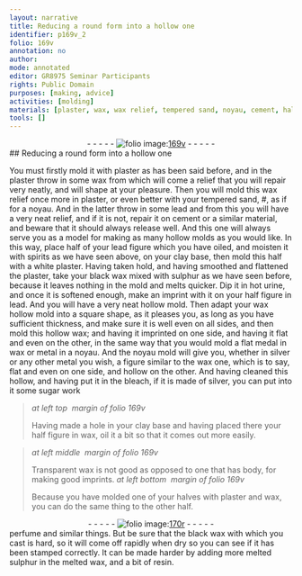 ```yaml
---
layout: narrative
title: Reducing a round form into a hollow one
identifier: p169v_2
folio: 169v
annotation: no
author:
mode: annotated
editor: GR8975 Seminar Participants
rights: Public Domain
purposes: [making, advice]
activities: [molding]
materials: [plaster, wax, wax relief, tempered sand, noyau, cement, half of your lead figure which you have oiled, clay base, white plaster, black wax mixed with sulphur, hot urine, half figure in lead, silver, bleach, half figure, perfume, black wax, melted sulphur, melted wax, resin.]
tools: []
---
```


 <div class="folio" align="center">- - - - - <a href="http://gallica.bnf.fr/ark:/12148/btv1b10500001g/f344.image" target="_blank"><img src="https://cu-mkp.github.io/GR8975-edition/assets/photo-icon.png" alt="folio image: " style="display:inline-block; margin-bottom:-3px;"/>169v</a> - - - - - </div> 
## Reducing a round form into a hollow one

 
You must firstly mold it with <span class="material">plaster</span> as has been said before, and in the <span class="material">plaster</span> throw in some <span class="material">wax</span> from which will come a relief that you will repair very neatly, and will shape at your pleasure. Then you will <span class="activity">mold</span> this <span class="material">wax relief</span> once more in <span class="material">plaster</span>, or even better with your <span class="material">tempered sand</span>, #, as if for a <span class="material">noyau</span>. And in the latter throw in some lead and from this you will have a very neat relief, and if it is not, <span class="activity">repair</span> it on <span class="material">cement</span> or a similar material, and beware that it should always release well. And this one will always serve you as a model for making as many hollow molds as you would like. In this way, place <span class="material">half of your lead figure which you have oiled</span>, and moisten it with spirits as we have seen above, on your <span class="material">clay base</span>, then <span class="activity">mold</span> this half with a <span class="material">white plaster</span>. Having taken hold, and having smoothed and flattened the <span class="material">plaster</span>, take your <span class="material">black wax mixed with sulphur</span> as we have seen before, because it leaves nothing in the mold and melts quicker. Dip it in <span class="material">hot urine</span>, and once it is softened enough, make an imprint with it on your <span class="material">half figure in lead</span>. And you will have a very neat hollow mold. Then adapt your wax hollow mold into a square shape, as it pleases you, as long as you have sufficient thickness, and make sure it is well even on all sides, and then mold this hollow wax; and having it imprinted on one side, and having it flat and even on the other, in the same way that you would mold a flat medal in wax or metal in a <span class="material">noyau</span>. And the <span class="material">noyau</span> mold will give you, whether in <span class="material">silver</span> or any other metal you wish, a figure similar to the wax one, which is to say, flat and even on one side, and hollow on the other. And having cleaned this hollow, and having put it in the <span class="material">bleach</span>, if it is made of <span class="material">silver</span>, you can put into it some sugar work
 
> *at left top  margin of folio 169v*
> 
> Having made a hole in your <span class="material">clay base</span> and having placed there your <span class="material">half figure</span> in <span class="material">wax</span>, oil it a bit so that it comes out more easily.
 
> *at left middle  margin of folio 169v*
> 
> Transparent wax is not good as opposed to one that has body, for making good imprints.
 <span class="figure"></span> 
> *at left bottom  margin of folio 169v*
> 
> Because you have molded one of your halves with <span class="material">plaster</span> and <span class="material">wax</span>, you can do the same thing to the other half.
 <div class="folio" align="center">- - - - - <a href="http://gallica.bnf.fr/ark:/12148/btv1b10500001g/f345.image" target="_blank"><img src="https://cu-mkp.github.io/GR8975-edition/assets/photo-icon.png" alt="folio image: " style="display:inline-block; margin-bottom:-3px;"/>170r</a> - - - - - </div> 
<span class="material">perfume</span> and similar things. But be sure that the <span class="material">black wax</span> with which you cast is hard, so it will come off rapidly when dry so you can see if it has been stamped correctly. It can be made harder by adding more <span class="material">melted sulphur</span> in the <span class="material">melted wax</span>, and a bit of <span class="material">resin.</span>
 